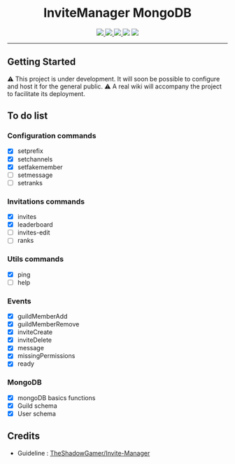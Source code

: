 <h1 align="center">InviteManager MongoDB</h1>

<p align="center">
    <a href="LICENSE">
    <a href="LICENSE" alt="EZ">
        <img src="https://img.shields.io/github/license/francislatruelle/InviteManagerMongoDB?label=License">
    </a>
    <a href="https://github.com/francislatruelle/InviteManagerMongoDB/stargazers">
        <img src="https://img.shields.io/github/stars/francislatruelle/InviteManagerMongoDB?label=Stars">
    </a>
    <a href="https://github.com/francislatruelle/InviteManagerMongoDB/commit/master">
        <img src="https://img.shields.io/github/last-commit/francislatruelle/InviteManagerMongoDB?label=Last%20Update&logo=github">
    </a>
    <img src="https://img.shields.io/github/languages/code-size/francislatruelle/InviteManagerMongoDB?label=Size">
    <img src="https://img.shields.io/github/issues/francislatruelle/InviteManagerMongoDB?label=Issues">
</p>

---

## Getting Started

⚠️ This project is under development. It will soon be possible to configure and host it for the general public. ⚠️
A real wiki will accompany the project to facilitate its deployment.

## To do list
### Configuration commands
- [x] setprefix
- [x] setchannels
- [x] setfakemember
- [ ] setmessage
- [ ] setranks

### Invitations commands
- [x] invites
- [x] leaderboard
- [ ] invites-edit
- [ ] ranks

### Utils commands
- [x] ping
- [ ] help

### Events
- [x] guildMemberAdd
- [x] guildMemberRemove
- [x] inviteCreate
- [x] inviteDelete
- [x] message
- [x] missingPermissions
- [x] ready

### MongoDB
- [x] mongoDB basics functions
- [x] Guild schema
- [x] User schema

## Credits

- Guideline : [TheShadowGamer/Invite-Manager](https://github.com/TheShadowGamer/Invite-Manager)